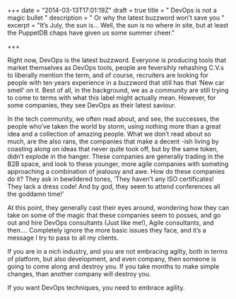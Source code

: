
+++
date = "2014-03-13T17:01:19Z"
draft = true
title = " DevOps is not a magic bullet "
description = " Or why the latest buzzword won’t save you "
excerpt = "It’s July, the sun is… Well, the sun is no where in site, but at least the PuppetDB chaps have given us some summer cheer."

+++

Right now, DevOps is the latest buzzword. Everyone is producing tools that market themselves as DevOps tools, people are feversihly rehashing C.V.s to liberally mention the term, and of course, recruiters are looking for people with ten years experience in a buzzword that still has that ‘New car smell’ on it.  Best of all, in the background, we as a community are still trying to come to terms with what this label might actually mean. However, for some companies, they see DevOps as their latest saviour.

In the tech community, we often read about, and see, the successes, the people who’ve taken the world by storm, using nothing more than a great idea and a collection of amazing people. What we don’t read about so much, are the also rans, the companies that make a decent -ish living by coasting along on ideas that never quite took off, but by the same token, didn’t explode in the hanger.  These companies are generally trading in the B2B space, and look to these younger, more agile companies with someting approaching a combination of jealousy and awe. How do these companies do it? They ask in  bewildered tones, ‘They haven’t any ISO certificates! They lack  a dress code! And by god, they seem to attend conferences all the goddamn time!’

At this point, they generally cast their eyes around, wondering how they can take on some of the magic that these companies seem to posses, and go out and hire DevOps consultants (Just like me!), Agile consultants, and then…. Completely ignore the more basic issues they face, and it’s a message I try to pass to all my clients. 

If you are in a nich industry, and you are not embracing agilty, both in terms of platform, but also development, and even company, then someone is going to come along and destroy you. If you take months to make simple changes, than another company will destroy you. 

 If you want DevOps techniques, you need to embrace agility.